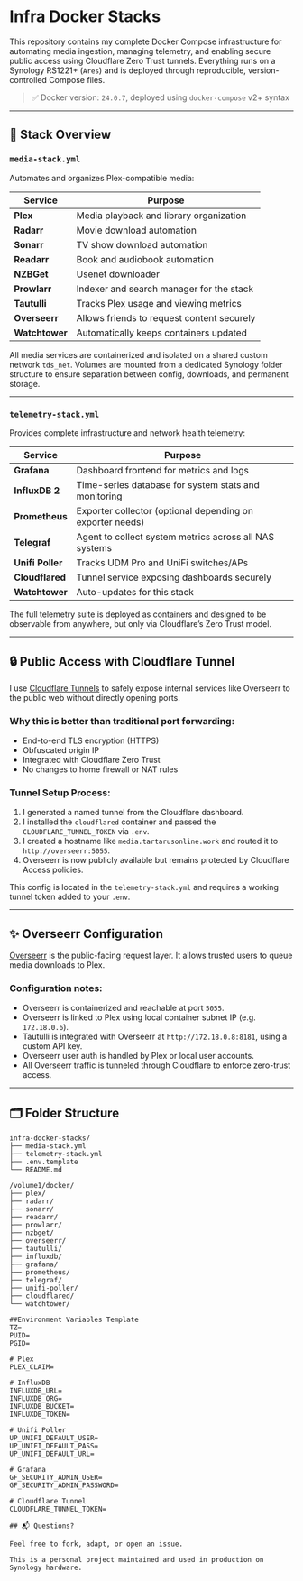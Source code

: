 # Infra Docker Stacks

This repository contains my complete Docker Compose infrastructure for automating media ingestion, managing telemetry, and enabling secure public access using Cloudflare Zero Trust tunnels. Everything runs on a Synology RS1221+ (`Ares`) and is deployed through reproducible, version-controlled Compose files.

> ✅ Docker version: `24.0.7`, deployed using `docker-compose` v2+ syntax

---

## 🧱 Stack Overview

### `media-stack.yml`
Automates and organizes Plex-compatible media:

| Service    | Purpose                                       |
|------------|-----------------------------------------------|
| **Plex**   | Media playback and library organization       |
| **Radarr** | Movie download automation                     |
| **Sonarr** | TV show download automation                   |
| **Readarr**| Book and audiobook automation                 |
| **NZBGet** | Usenet downloader                             |
| **Prowlarr**| Indexer and search manager for the stack     |
| **Tautulli**| Tracks Plex usage and viewing metrics        |
| **Overseerr**| Allows friends to request content securely  |
| **Watchtower**| Automatically keeps containers updated     |

All media services are containerized and isolated on a shared custom network `tds_net`. Volumes are mounted from a dedicated Synology folder structure to ensure separation between config, downloads, and permanent storage.

---

### `telemetry-stack.yml`
Provides complete infrastructure and network health telemetry:

| Service         | Purpose                                                  |
|----------------|----------------------------------------------------------|
| **Grafana**     | Dashboard frontend for metrics and logs                  |
| **InfluxDB 2**  | Time-series database for system stats and monitoring     |
| **Prometheus**  | Exporter collector (optional depending on exporter needs)|
| **Telegraf**    | Agent to collect system metrics across all NAS systems   |
| **Unifi Poller**| Tracks UDM Pro and UniFi switches/APs                    |
| **Cloudflared** | Tunnel service exposing dashboards securely              |
| **Watchtower**  | Auto-updates for this stack                              |

The full telemetry suite is deployed as containers and designed to be observable from anywhere, but only via Cloudflare’s Zero Trust model.

---

## 🔒 Public Access with Cloudflare Tunnel

I use [Cloudflare Tunnels](https://developers.cloudflare.com/cloudflare-one/connections/connect-apps/) to safely expose internal services like Overseerr to the public web without directly opening ports.

### Why this is better than traditional port forwarding:
- End-to-end TLS encryption (HTTPS)
- Obfuscated origin IP
- Integrated with Cloudflare Zero Trust
- No changes to home firewall or NAT rules

### Tunnel Setup Process:
1. I generated a named tunnel from the Cloudflare dashboard.
2. I installed the `cloudflared` container and passed the `CLOUDFLARE_TUNNEL_TOKEN` via `.env`.
3. I created a hostname like `media.tartarusonline.work` and routed it to `http://overseerr:5055`.
4. Overseerr is now publicly available but remains protected by Cloudflare Access policies.

This config is located in the `telemetry-stack.yml` and requires a working tunnel token added to your `.env`.

---

## ✨ Overseerr Configuration

[Overseerr](https://overseerr.dev/) is the public-facing request layer. It allows trusted users to queue media downloads to Plex.

### Configuration notes:
- Overseerr is containerized and reachable at port `5055`.
- Overseerr is linked to Plex using local container subnet IP (e.g. `172.18.0.6`).
- Tautulli is integrated with Overseerr at `http://172.18.0.8:8181`, using a custom API key.
- Overseerr user auth is handled by Plex or local user accounts.
- All Overseerr traffic is tunneled through Cloudflare to enforce zero-trust access.

---

## 🗂 Folder Structure

```text
infra-docker-stacks/
├── media-stack.yml
├── telemetry-stack.yml
├── .env.template
└── README.md

/volume1/docker/
├── plex/
├── radarr/
├── sonarr/
├── readarr/
├── prowlarr/
├── nzbget/
├── overseerr/
├── tautulli/
├── influxdb/
├── grafana/
├── prometheus/
├── telegraf/
├── unifi-poller/
├── cloudflared/
└── watchtower/

##Environment Variables Template
TZ=
PUID=
PGID=

# Plex
PLEX_CLAIM=

# InfluxDB
INFLUXDB_URL=
INFLUXDB_ORG=
INFLUXDB_BUCKET=
INFLUXDB_TOKEN=

# Unifi Poller
UP_UNIFI_DEFAULT_USER=
UP_UNIFI_DEFAULT_PASS=
UP_UNIFI_DEFAULT_URL=

# Grafana
GF_SECURITY_ADMIN_USER=
GF_SECURITY_ADMIN_PASSWORD=

# Cloudflare Tunnel
CLOUDFLARE_TUNNEL_TOKEN=

## 📬 Questions?

Feel free to fork, adapt, or open an issue.

This is a personal project maintained and used in production on Synology hardware.